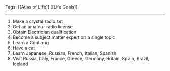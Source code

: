 Tags: [[Atlas of Life]] [[Life Goals]]
___
1. Make a crystal radio set
2. Get an amateur radio license
3. Obtain Electrician qualification
4. Become a subject matter expert on a single topic
5. Learn a ConLang
6. Have a cat
7. Learn Japanese, Russian, French, Italian, Spanish
8. Visit Russia, Italy, France, Greece, Germany, Britain, Spain, Brazil, Iceland